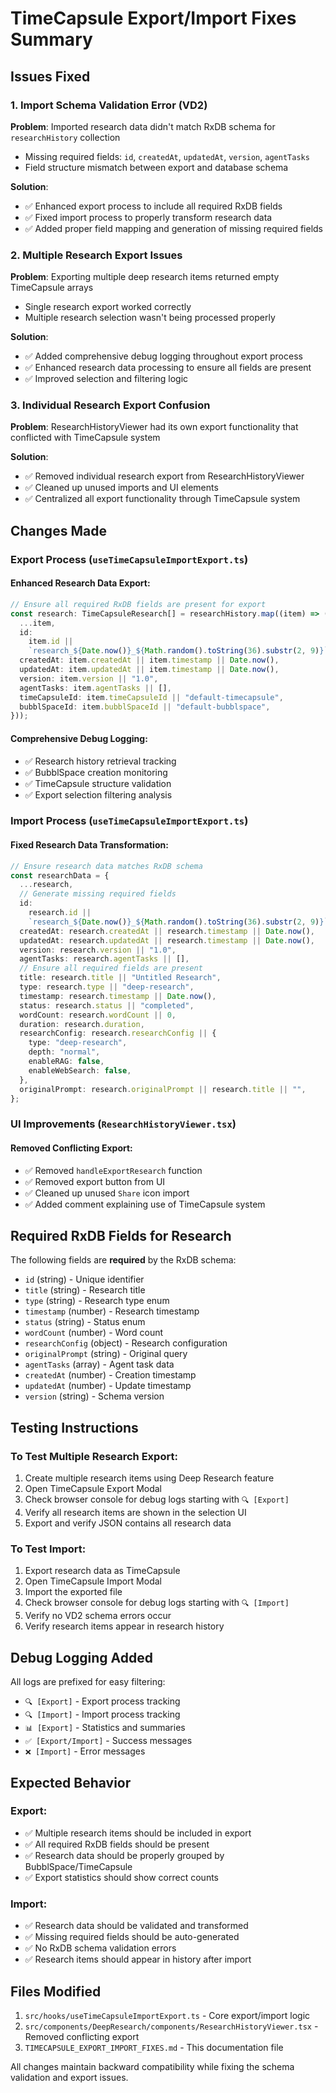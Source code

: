 # TimeCapsule Export/Import Fixes Summary

## Issues Fixed

### 1. **Import Schema Validation Error (VD2)**

**Problem**: Imported research data didn't match RxDB schema for `researchHistory` collection

- Missing required fields: `id`, `createdAt`, `updatedAt`, `version`, `agentTasks`
- Field structure mismatch between export and database schema

**Solution**:

- ✅ Enhanced export process to include all required RxDB fields
- ✅ Fixed import process to properly transform research data
- ✅ Added proper field mapping and generation of missing required fields

### 2. **Multiple Research Export Issues**

**Problem**: Exporting multiple deep research items returned empty TimeCapsule arrays

- Single research export worked correctly
- Multiple research selection wasn't being processed properly

**Solution**:

- ✅ Added comprehensive debug logging throughout export process
- ✅ Enhanced research data processing to ensure all fields are present
- ✅ Improved selection and filtering logic

### 3. **Individual Research Export Confusion**

**Problem**: ResearchHistoryViewer had its own export functionality that conflicted with TimeCapsule system

**Solution**:

- ✅ Removed individual research export from ResearchHistoryViewer
- ✅ Cleaned up unused imports and UI elements
- ✅ Centralized all export functionality through TimeCapsule system

## Changes Made

### Export Process (`useTimeCapsuleImportExport.ts`)

#### Enhanced Research Data Export:

```typescript
// Ensure all required RxDB fields are present for export
const research: TimeCapsuleResearch[] = researchHistory.map((item) => ({
  ...item,
  id:
    item.id ||
    `research_${Date.now()}_${Math.random().toString(36).substr(2, 9)}`,
  createdAt: item.createdAt || item.timestamp || Date.now(),
  updatedAt: item.updatedAt || item.timestamp || Date.now(),
  version: item.version || "1.0",
  agentTasks: item.agentTasks || [],
  timeCapsuleId: item.timeCapsuleId || "default-timecapsule",
  bubblSpaceId: item.bubblSpaceId || "default-bubblspace",
}));
```

#### Comprehensive Debug Logging:

- ✅ Research history retrieval tracking
- ✅ BubblSpace creation monitoring
- ✅ TimeCapsule structure validation
- ✅ Export selection filtering analysis

### Import Process (`useTimeCapsuleImportExport.ts`)

#### Fixed Research Data Transformation:

```typescript
// Ensure research data matches RxDB schema
const researchData = {
  ...research,
  // Generate missing required fields
  id:
    research.id ||
    `research_${Date.now()}_${Math.random().toString(36).substr(2, 9)}`,
  createdAt: research.createdAt || research.timestamp || Date.now(),
  updatedAt: research.updatedAt || research.timestamp || Date.now(),
  version: research.version || "1.0",
  agentTasks: research.agentTasks || [],
  // Ensure all required fields are present
  title: research.title || "Untitled Research",
  type: research.type || "deep-research",
  timestamp: research.timestamp || Date.now(),
  status: research.status || "completed",
  wordCount: research.wordCount || 0,
  duration: research.duration,
  researchConfig: research.researchConfig || {
    type: "deep-research",
    depth: "normal",
    enableRAG: false,
    enableWebSearch: false,
  },
  originalPrompt: research.originalPrompt || research.title || "",
};
```

### UI Improvements (`ResearchHistoryViewer.tsx`)

#### Removed Conflicting Export:

- ✅ Removed `handleExportResearch` function
- ✅ Removed export button from UI
- ✅ Cleaned up unused `Share` icon import
- ✅ Added comment explaining use of TimeCapsule system

## Required RxDB Fields for Research

The following fields are **required** by the RxDB schema:

- `id` (string) - Unique identifier
- `title` (string) - Research title
- `type` (string) - Research type enum
- `timestamp` (number) - Research timestamp
- `status` (string) - Status enum
- `wordCount` (number) - Word count
- `researchConfig` (object) - Research configuration
- `originalPrompt` (string) - Original query
- `agentTasks` (array) - Agent task data
- `createdAt` (number) - Creation timestamp
- `updatedAt` (number) - Update timestamp
- `version` (string) - Schema version

## Testing Instructions

### To Test Multiple Research Export:

1. Create multiple research items using Deep Research feature
2. Open TimeCapsule Export Modal
3. Check browser console for debug logs starting with `🔍 [Export]`
4. Verify all research items are shown in the selection UI
5. Export and verify JSON contains all research data

### To Test Import:

1. Export research data as TimeCapsule
2. Open TimeCapsule Import Modal
3. Import the exported file
4. Check browser console for debug logs starting with `🔍 [Import]`
5. Verify no VD2 schema errors occur
6. Verify research items appear in research history

## Debug Logging Added

All logs are prefixed for easy filtering:

- `🔍 [Export]` - Export process tracking
- `🔍 [Import]` - Import process tracking
- `📊 [Export]` - Statistics and summaries
- `✅ [Export/Import]` - Success messages
- `❌ [Import]` - Error messages

## Expected Behavior

### Export:

- ✅ Multiple research items should be included in export
- ✅ All required RxDB fields should be present
- ✅ Research data should be properly grouped by BubblSpace/TimeCapsule
- ✅ Export statistics should show correct counts

### Import:

- ✅ Research data should be validated and transformed
- ✅ Missing required fields should be auto-generated
- ✅ No RxDB schema validation errors
- ✅ Research items should appear in history after import

## Files Modified

1. `src/hooks/useTimeCapsuleImportExport.ts` - Core export/import logic
2. `src/components/DeepResearch/components/ResearchHistoryViewer.tsx` - Removed conflicting export
3. `TIMECAPSULE_EXPORT_IMPORT_FIXES.md` - This documentation file

All changes maintain backward compatibility while fixing the schema validation and export issues.


